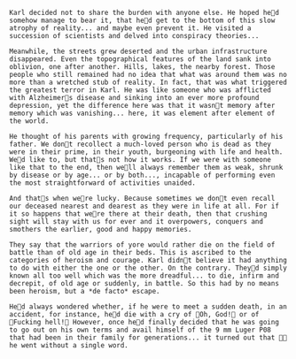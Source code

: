 	Karl decided not to share the burden with anyone else. He hoped hed somehow manage to bear it, that hed get to the bottom of this slow atrophy of reality... and maybe even prevent it. He visited a succession of scientists and delved into conspiracy theories...

	Meanwhile, the streets grew deserted and the urban infrastructure disappeared. Even the topographical features of the land sank into oblivion, one after another. Hills, lakes, the nearby forest. Those people who still remained had no idea that what was around them was no more than a wretched stub of reality. In fact, that was what triggered the greatest terror in Karl. He was like someone who was afflicted with Alzheimers disease and sinking into an ever more profound depression, yet the difference here was that it wasnt memory after memory which was vanishing... here, it was element after element of the world.

	He thought of his parents with growing frequency, particularly of his father. We dont recollect a much-loved person who is dead as they were in their prime, in their youth, burgeoning with life and health. Wed like to, but thats not how it works. If we were with someone like that to the end, then well always remember them as weak, shrunk by disease or by age... or by both..., incapable of performing even the most straightforward of activities unaided.

	And thats when were lucky. Because sometimes we dont even recall our deceased nearest and dearest as they were in life at all. For if it so happens that were there at their death, then that crushing sight will stay with us for ever and it overpowers, conquers and smothers the earlier, good and happy memories.

	They say that the warriors of yore would rather die on the field of battle than of old age in their beds. This is ascribed to the categories of heroism and courage. Karl didnt believe it had anything to do with either the one or the other. On the contrary. Theyd simply known all too well which was the more dreadful... to die, infirm and decrepit, of old age or suddenly, in battle. So this had by no means been heroism, but a *de facto* escape.

	Hed always wondered whether, if he were to meet a sudden death, in an accident, for instance, hed die with a cry of Oh, God! or of Fucking hell! However, once hed finally decided that he was going to go out on his own terms and avail himself of the 9 mm Luger P08 that had been in their family for generations... it turned out that  he went without a single word. 